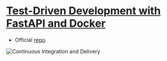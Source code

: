 # [Test-Driven Development with FastAPI and Docker](https://testdriven.io/courses/tdd-fastapi/)

- Official [repo](https://github.com/testdrivenio/fastapi-tdd-docker).

![Continuous Integration and Delivery](https://github.com/dycw/tutorial-test-driven-development-with-fastapi-and-docker/workflows/Continuous%20Integration%20and%20Delivery/badge.svg?branch=master)
